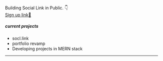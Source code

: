 Building Social Link in Public. 👇
<br>
 [Sign up link🔗](https://lucky-crumble-24e2d9.netlify.app/)

##### current projects

* socl.link
* portfolio revamp
* Developing projects in MERN stack

-------
